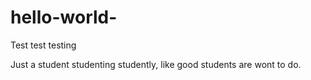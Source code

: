 # hello-world-
Test test testing

Just a student studenting studently, like good students are wont to do.
